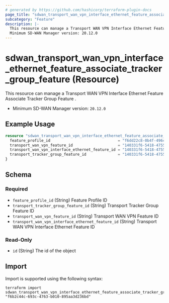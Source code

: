```yaml
---
# generated by https://github.com/hashicorp/terraform-plugin-docs
page_title: "sdwan_transport_wan_vpn_interface_ethernet_feature_associate_tracker_group_feature Resource - terraform-provider-sdwan"
subcategory: "Feature"
description: |-
  This resource can manage a Transport WAN VPN Interface Ethernet Feature Associate Tracker Group Feature .
  Minimum SD-WAN Manager version: 20.12.0
---
```


# sdwan_transport_wan_vpn_interface_ethernet_feature_associate_tracker_group_feature (Resource)

This resource can manage a Transport WAN VPN Interface Ethernet Feature Associate Tracker Group Feature .
  - Minimum SD-WAN Manager version: `20.12.0`

## Example Usage

```terraform
resource "sdwan_transport_wan_vpn_interface_ethernet_feature_associate_tracker_group_feature" "example" {
  feature_profile_id                              = "f6dd22c8-0b4f-496c-9a0b-6813d1f8b8ac"
  transport_wan_vpn_feature_id                    = "140331f6-5418-4755-a059-13c77eb96037"
  transport_wan_vpn_interface_ethernet_feature_id = "140331f6-5418-4755-a059-13c77eb96037"
  transport_tracker_group_feature_id              = "140331f6-5418-4755-a059-13c77eb96037"
}
```

<!-- schema generated by tfplugindocs -->
## Schema

### Required

- `feature_profile_id` (String) Feature Profile ID
- `transport_tracker_group_feature_id` (String) Transport Tracker Group Feature ID
- `transport_wan_vpn_feature_id` (String) Transport WAN VPN Feature ID
- `transport_wan_vpn_interface_ethernet_feature_id` (String) Transport WAN VPN Interface Ethernet Feature ID

### Read-Only

- `id` (String) The id of the object

## Import

Import is supported using the following syntax:

```shell
terraform import sdwan_transport_wan_vpn_interface_ethernet_feature_associate_tracker_group_feature.example "f6b2c44c-693c-4763-b010-895aa3d236bd"
```
